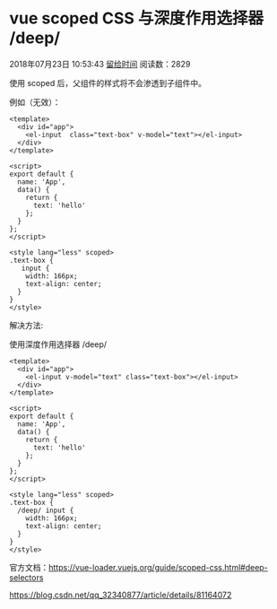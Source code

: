 # vue scoped CSS 与深度作用选择器 /deep/

2018年07月23日 10:53:43 [留给时间](https://me.csdn.net/qq_32340877) 阅读数：2829



使用 scoped 后，父组件的样式将不会渗透到子组件中。

例如（无效）：

```
<template>
  <div id="app">
    <el-input  class="text-box" v-model="text"></el-input>
  </div>
</template>

<script>
export default {
  name: 'App',
  data() {
    return {
      text: 'hello'
    };
  }
};
</script>

<style lang="less" scoped>
.text-box {
   input {
    width: 166px;
    text-align: center;
  }
}
</style>
```

解决方法:

使用深度作用选择器 /deep/

```
<template>
  <div id="app">
    <el-input v-model="text" class="text-box"></el-input>
  </div>
</template>

<script>
export default {
  name: 'App',
  data() {
    return {
      text: 'hello'
    };
  }
};
</script>

<style lang="less" scoped>
.text-box {
  /deep/ input {
    width: 166px;
    text-align: center;
  }
}
</style>
```

官方文档：<https://vue-loader.vuejs.org/guide/scoped-css.html#deep-selectors>





<https://blog.csdn.net/qq_32340877/article/details/81164072>